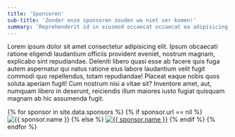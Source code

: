 ```yaml
---
title: 'Sponsoren'
sub-title: 'Zonder onze sponsoren zouden we niet ver komen!'
summary: 'Reprehenderit id in eiusmod occaecat occaecat ea adipisicing officia cillum ad excepteur sunt. Amet enim magna magna excepteur aliqua deserunt incididunt quis velit quis commodo enim do.'
---
```


Lorem ipsum dolor sit amet consectetur adipisicing elit. Ipsum obcaecati ratione eligendi laudantium officiis provident eveniet, nostrum magnam, explicabo sint repudiandae. Deleniti libero quasi esse ab facere quis fuga autem aspernatur qui natus ratione eius labore laudantium velit fugit commodi quo repellendus, totam repudiandae! Placeat eaque nobis quos soluta aperiam fugit! Cum nostrum nisi a vitae sit? Inventore amet, aut, numquam libero in deserunt, reiciendis illum maiores iusto fugiat quisquam magnam ab hic assumenda fugit.

<div class="post image-grid">
    {% for sponsor in site.data.sponsors %}
        {% if sponsor.url == nil %}
            <img src="{{ sponsor.image }}" alt="{{ sponsor.name }}">
        {% else %}
            <a href="{{ sponsor.url }}"><img src="{{ sponsor.image }}" alt="{{ sponsor.name }}"></a>
        {% endif %}
    {% endfor %}
</div>
